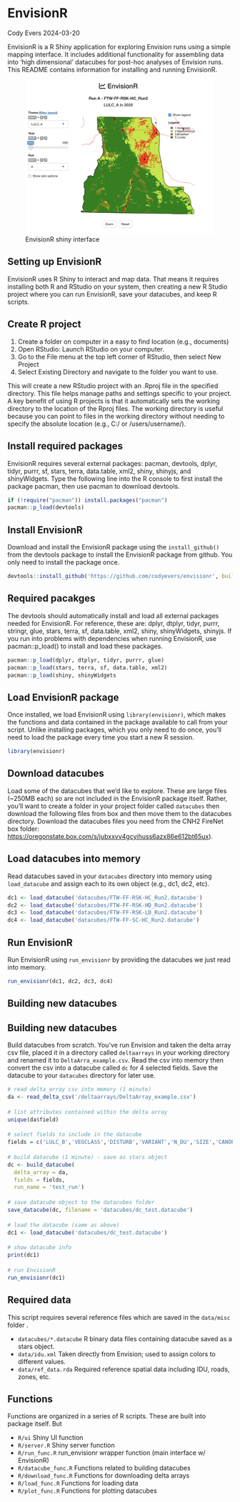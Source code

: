 EnvisionR
================
Cody Evers
2024-03-20

EnvisionR is a R Shiny application for exploring Envision runs using a
simple mapping interface. It includes additional functionality for
assembling data into ‘high dimensional’ datacubes for post-hoc analyses
of Envision runs. This README contains information for installing and
running EnvisionR.

<figure>
<img src="man/figures/envisionr_interface.png"
alt="EnvisionR shiny interface" />
<figcaption aria-hidden="true">EnvisionR shiny interface</figcaption>
</figure>

## Setting up EnvisionR

EnvisionR uses R Shiny to interact and map data. That means it requires
installing both R and RStudio on your system, then creating a new R
Studio project where you can run EnvisionR, save your datacubes, and
keep R scripts.

## Create R project

1.  Create a folder on computer in a easy to find location (e.g.,
    documents)
2.  Open RStudio: Launch RStudio on your computer.
3.  Go to the File menu at the top left corner of RStudio, then select
    New Project
4.  Select Existing Directory and navigate to the folder you want to
    use.

This will create a new RStudio project with an .Rproj file in the
specified directory. This file helps manage paths and settings specific
to your project. A key benefit of using R projects is that it
automatically sets the working directory to the location of the Rproj
files. The working directory is useful because you can point to files in
the working directory without needing to specify the absolute location
(e.g., C:/ or /users/username/).

## Install required packages

EnvisionR requires several external packages: pacman, devtools, dplyr,
tidyr, purrr, sf, stars, terra, data.table, xml2, shiny, shinyjs, and
shinyWidgets. Type the following line into the R console to first
install the package pacman, then use pacman to download devtools.

``` r
if (!require("pacman")) install.packages("pacman")
pacman::p_load(devtools) 
```

## Install EnvisionR

Download and install the EnvisionR package using the `install_github()`
from the devtools package to install the EnvisionR package from github.
You only need to install the package once.

``` r
devtools::install_github('https://github.com/codyevers/envisionr', build = FALSE, force = TRUE)
```

## Required pacakges

The devtools should automatically install and load all external packages
needed for EnvisionR. For reference, these are: dplyr, dtplyr, tidyr,
purrr, stringr, glue, stars, terra, sf, data.table, xml2, shiny,
shinyWidgets, shinyjs. If you run into problems with dependencies when
running EnvisionR, use pacman::p_load() to install and load these
packages.

``` r
pacman::p_load(dplyr, dtplyr, tidyr, purrr, glue) 
pacman::p_load(stars, terra, sf, data.table, xml2)
pacman::p_load(shiny, shinyWidgets
```

## Load EnvisionR package

Once installed, we load EnvisionR using `library(envisionr)`, which
makes the functions and data contained in the package available to call
from your script. Unlike installing packages, which you only need to do
once, you’ll need to load the package every time you start a new R
session.

``` r
library(envisionr)
```

## Download datacubes

Load some of the datacubes that we’d like to explore. These are large
files (~250MB each) so are not included in the EnvisionR package itself.
Rather, you’ll want to create a folder in your project folder called
`datacubes` then download the following files from box and then move
them to the datacubes directory. Download the datacubes files you need
from the CNH2 FireNet box folder:
<https://oregonstate.box.com/s/jubxxvv4gcyihuss6azx86e612bt65ux>).

## Load datacubes into memory

Read datacubes saved in your `datacubes` directory into memory using
`load_datacube` and assign each to its own object (e.g., dc1, dc2, etc).

``` r
dc1 <- load_datacube('datacubes/FTW-FF-RSK-HC_Run2.datacube')
dc2 <- load_datacube('datacubes/FTW-FF-RSK-HD_Run2.datacube')
dc3 <- load_datacube('datacubes/FTW-FF-RSK-LD_Run2.datacube')
dc4 <- load_datacube('datacubes/FTW-FF-SC-HC_Run2.datacube')
```

## Run EnvisionR

Run EnvisionR using `run_envisionr` by providing the datacubes we just
read into memory.

``` r
run_envisionr(dc1, dc2, dc3, dc4)
```

## Building new datacubes

## Building new datacubes

Build datacubes from scratch. You’ve run Envision and taken the delta
array csv file, placed it in a directory called `deltaarrays` in your
working directory and renamed it to `DeltaArra_example.csv`. Read the
csv into memory then convert the csv into a datacube called `dc` for 4
selected fields. Save the datacube to your `datacubes` directory for
later use.

``` r
# read delta_array csv into memory (1 minute)
da <- read_delta_csv('/deltaarrays/DeltaArray_example.csv')

# list attributes contained within the delta array
unique(da$field)

# select fields to include in the datacube
fields = c('LULC_B','VEGCLASS','DISTURB','VARIANT','N_DU','SIZE','CANOPY','LAYERS')

# build datacube (1 minute) - save as stars object
dc <- build_datacube(
  delta_array = da,
  fields = fields,
  run_name = 'test_run')

# save datacube object to the datacubes folder
save_datacube(dc, filename = 'datacubes/dc_test.datacube')

# load the datacube (same as above)
dc1 <- load_datacube('datacubes/dc_test.datacube')

# show datacube info
print(dc1)

# run EnvisionR 
run_envisionr(dc1)
```

## Required data

This script requires several reference files which are saved in the
`data/misc` folder .

- `datacubes/*.datacube` R binary data files containing datacube saved
  as a stars object.
- `data/idu.xml` Taken directly from Envision; used to assign colors to
  different values.
- `data/ref_data.rda` Required reference spatial data including IDU,
  roads, zones, etc.

## Functions

Functions are organized in a series of R scripts. These are built into
package itself. But

- `R/ui` Shiny UI function
- `R/server.R` Shiny server function
- `R/run_func.R` run_envisionr wrapper function (main interface w/
  EnvisionR)
- `R/datacube_func.R` Functions related to building datacubes
- `R/download_func.R` Functions for downloading delta arrays
- `R/load_func.R` Functions for loading data
- `R/plot_func.R` Functions for plotting datacubes
